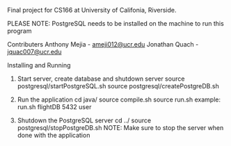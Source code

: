 Final project for CS166 at University of Califonia, Riverside.

PLEASE NOTE: PostgreSQL needs to be installed on the machine to run this program

Contributers
Anthony Mejia - ameji012@ucr.edu
Jonathan Quach - jquac007@ucr.edu

Installing and Running

1. Start server, create database and shutdown server
source postgresql/startPostgreSQL.sh
source postgresql/createPostgreDB.sh

2. Run the application
cd java/
source compile.sh
source run.sh <dbname> <port> <user>
example: run.sh flightDB 5432 user

3. Shutdown the PostgreSQL server
cd ../
source postgresql/stopPostgreDB.sh
NOTE: Make sure to stop the server when done with the application

